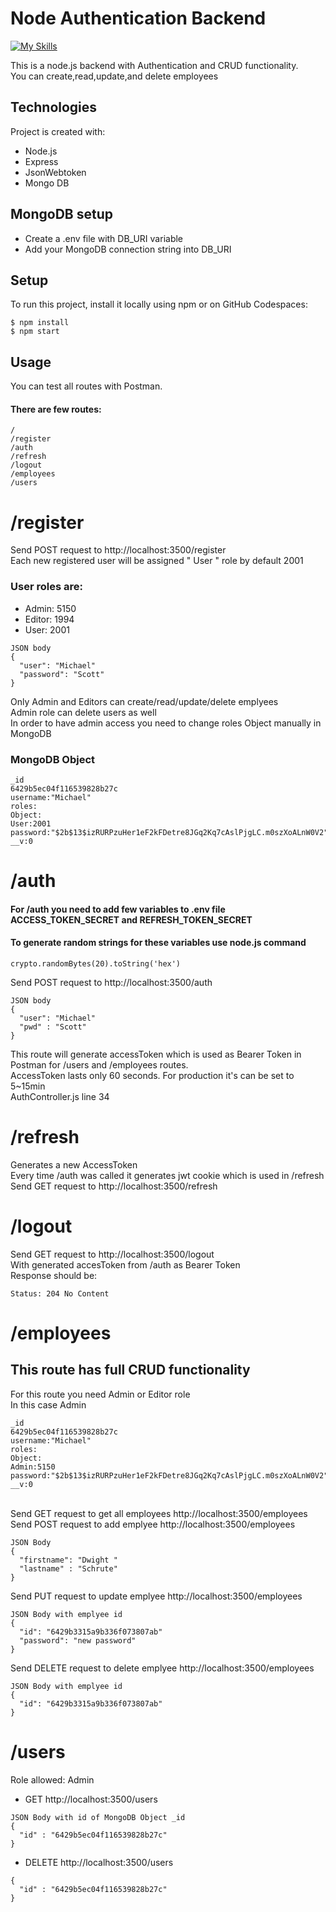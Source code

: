 # Node Authentication Backend

[![My Skills](https://skills.thijs.gg/icons?i=nodejs,express,javascript,mongodb,&theme=dark)](https://skillicons.dev)

This is a node.js backend with Authentication and CRUD functionality.<br>You can create,read,update,and delete employees

## Technologies

Project is created with:

- Node.js
- Express
- JsonWebtoken
- Mongo DB

## MongoDB setup

- Create a .env file with DB_URI variable
- Add your MongoDB connection string into DB_URI

## Setup

To run this project, install it locally using npm or on GitHub Codespaces:

```
$ npm install
$ npm start
```

## Usage

You can test all routes with Postman.

#### There are few routes:

```
/
/register
/auth
/refresh
/logout
/employees
/users
```

# /register

Send POST request to http://localhost:3500/register <br>Each new registered user will be assigned " User " role by default 2001

### User roles are:

- Admin: 5150
- Editor: 1994
- User: 2001

```
JSON body
{
  "user": "Michael"
  "password": "Scott"
}
```

Only Admin and Editors can create/read/update/delete emplyees <br>
Admin role can delete users as well <br>
In order to have admin access you need to change roles Object manually in MongoDB

### MongoDB Object

```
_id
6429b5ec04f116539828b27c
username:"Michael"
roles:
Object:
User:2001
password:"$2b$13$izRURPzuHer1eF2kFDetre8JGq2Kq7cAslPjgLC.m0szXoALnW0V2"
__v:0
```

# /auth

#### For /auth you need to add few variables to .env file ACCESS_TOKEN_SECRET and REFRESH_TOKEN_SECRET

#### To generate random strings for these variables use node.js command

```
crypto.randomBytes(20).toString('hex')
```

Send POST request to http://localhost:3500/auth

```
JSON body
{
  "user": "Michael"
  "pwd" : "Scott"
}
```

This route will generate accessToken which is used as Bearer Token in Postman for /users and /employees routes.<br>
AccessToken lasts only 60 seconds. For production it's can be set to 5~15min<br>
AuthController.js line 34

# /refresh

Generates a new AccessToken<br>
Every time /auth was called it generates jwt cookie which is used in /refresh<br>
Send GET request to http://localhost:3500/refresh

# /logout

Send GET request to http://localhost:3500/logout <br>
With generated accesToken from /auth as Bearer Token <br>
Response should be:

```
Status: 204 No Content
```

# /employees

## This route has full CRUD functionality

For this route you need Admin or Editor role <br>
In this case Admin

```
_id
6429b5ec04f116539828b27c
username:"Michael"
roles:
Object:
Admin:5150
password:"$2b$13$izRURPzuHer1eF2kFDetre8JGq2Kq7cAslPjgLC.m0szXoALnW0V2"
__v:0
```


<br>
Send GET request to get all employees http://localhost:3500/employees
<br>
Send POST request to add emplyee http://localhost:3500/employees

```
JSON Body
{
  "firstname": "Dwight "
  "lastname" : "Schrute"
}
```

Send PUT request to update emplyee http://localhost:3500/employees

```
JSON Body with emplyee id
{
  "id": "6429b3315a9b336f073807ab"
  "password": "new password"
}
```

Send DELETE request to delete emplyee http://localhost:3500/employees

```
JSON Body with emplyee id
{
  "id": "6429b3315a9b336f073807ab"
}
```

# /users

Role allowed: Admin <br>

- GET http://localhost:3500/users
```
JSON Body with id of MongoDB Object _id
{
  "id" : "6429b5ec04f116539828b27c"
}
```

- DELETE http://localhost:3500/users

``` 
{
  "id" : "6429b5ec04f116539828b27c"
}
```
